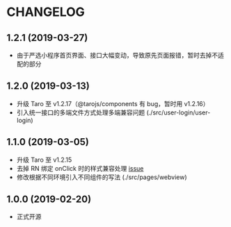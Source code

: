 # CHANGELOG

## 1.2.1 (2019-03-27)

* 由于严选小程序首页界面、接口大幅变动，导致原先页面报错，暂时去掉不适配的部分

## 1.2.0 (2019-03-13)

* 升级 Taro 至 v1.2.17（@tarojs/components 有 bug，暂时用 v1.2.16）
* 引入统一接口的多端文件方式处理多端兼容问题 (./src/user-login/user-login)

## 1.1.0 (2019-03-05)

* 升级 Taro 至 v1.2.15
* 去掉 RN 绑定 onClick 时的样式兼容处理 [issue](https://github.com/NervJS/taro/issues/2205)
* 修改根据不同环境引入不同组件的写法 (./src/pages/webview)

## 1.0.0 (2019-02-20)

* 正式开源

